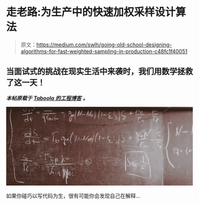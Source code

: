 # 走老路:为生产中的快速加权采样设计算法

> 原文：<https://medium.com/swlh/going-old-school-designing-algorithms-for-fast-weighted-sampling-in-production-c48fc1f40051>

## 当面试式的挑战在现实生活中来袭时，我们用数学拯救了这一天！

***本帖原载于*** [***Taboola 的工程博客***](https://engineering.taboola.com) ***。***

![](img/4ef7532a89cd03e70da052b0ba7bf83e.png)

如果你碰巧以写代码为生，很有可能你会发现自己在解释…